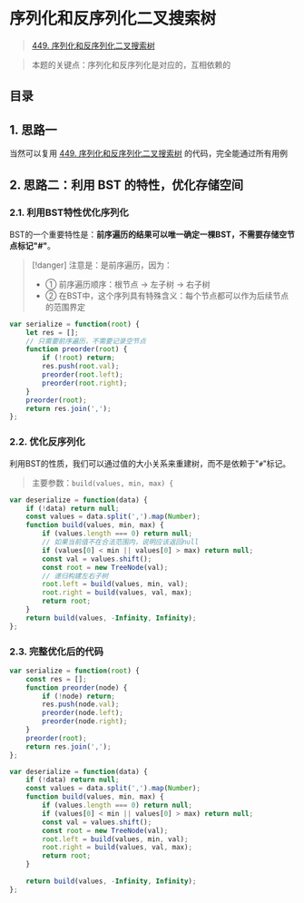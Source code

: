 
# 序列化和反序列化二叉搜索树


> [449. 序列化和反序列化二叉搜索树](https://leetcode.cn/problems/serialize-and-deserialize-bst/)


>  本题的关键点：序列化和反序列化是对应的，互相依赖的


## 目录
<!-- toc -->
 ## 1. 思路一 

当然可以复用 [449. 序列化和反序列化二叉搜索树](/post/MQHaWhNE.html) 的代码，完全能通过所有用例

## 2. 思路二：利用 BST 的特性，优化存储空间

### 2.1. 利用BST特性优化序列化

BST的一个重要特性是：**前序遍历的结果可以唯一确定一棵BST，不需要存储空节点标记"#"**。

> [!danger]
> 注意是：是前序遍历，因为：
> - ① 前序遍历顺序：根节点 -> 左子树 -> 右子树
> - ② 在BST中，这个序列具有特殊含义：每个节点都可以作为后续节点的范围界定

```javascript
var serialize = function(root) {
    let res = [];
    // 只需要前序遍历，不需要记录空节点
    function preorder(root) {
        if (!root) return;
        res.push(root.val);
        preorder(root.left);
        preorder(root.right);
    }
    preorder(root);
    return res.join(',');
};
```

### 2.2. 优化反序列化

利用BST的性质，我们可以通过值的大小关系来重建树，而不是依赖于"`#`"标记。

> 主要参数：`build(values, min, max) {`


```javascript
var deserialize = function(data) {
    if (!data) return null;
    const values = data.split(',').map(Number);
    function build(values, min, max) {
        if (values.length === 0) return null;
        // 如果当前值不在合法范围内，说明应该返回null
        if (values[0] < min || values[0] > max) return null;
        const val = values.shift();
        const root = new TreeNode(val);
        // 递归构建左右子树
        root.left = build(values, min, val);
        root.right = build(values, val, max);
        return root;
    }
    return build(values, -Infinity, Infinity);
};
```

### 2.3. 完整优化后的代码

```javascript
var serialize = function(root) {
    const res = [];
    function preorder(node) {
        if (!node) return;
        res.push(node.val);
        preorder(node.left);
        preorder(node.right);
    }
    preorder(root);
    return res.join(',');
};

var deserialize = function(data) {
    if (!data) return null;
    const values = data.split(',').map(Number);
    function build(values, min, max) {
        if (values.length === 0) return null;
        if (values[0] < min || values[0] > max) return null;
        const val = values.shift();
        const root = new TreeNode(val);
        root.left = build(values, min, val);
        root.right = build(values, val, max);
        return root;
    }
    
    return build(values, -Infinity, Infinity);
};
```



